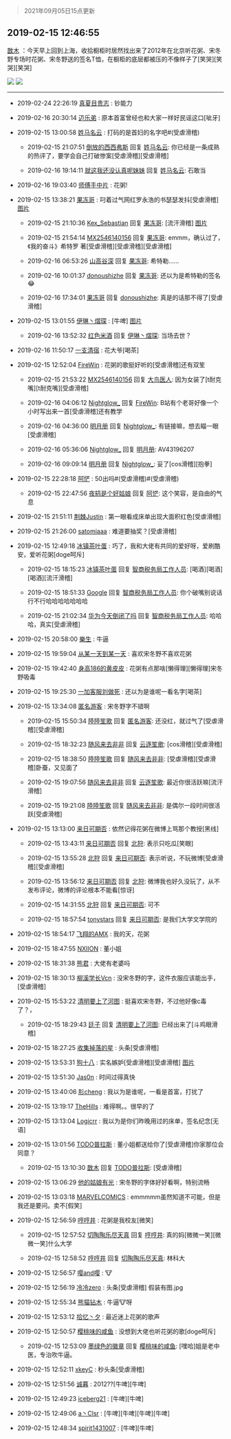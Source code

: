 > 2021年09月05日15点更新
<link rel="stylesheet" href="https://cdn.jsdelivr.net/gh/taotie6/sampleJSON@main/css/photo_show.css">


 ## 2019-02-15 12:46:55 

 [㪚木](https://www.coolapk.com/feed/10309140?shareKey=Y2U1MzUwZjVmYmZkNjEzMTc0OTY~) ：今天早上回到上海，收拾橱柜时居然找出来了2012年在北京听花粥、宋冬野专场时花粥、宋冬野送的签名T恤，在橱柜的底层都被压的不像样子了[笑哭][笑哭][笑哭] 

<div class="album">
<img class="img-item" src="http://image.coolapk.com/feed/2019/0215/12/1081091_1550206009_525@2494x3325.jpg" />
<img class="img-item" src="http://image.coolapk.com/feed/2019/0215/12/1081091_1550206013_3708@2494x3325.jpg" />
</div>

 ------- 

- 2019-02-24 22:26:19 [真夏目贵志](uid=575630) : 钞能力 

- 2019-02-16 20:30:14 [迈乐弟](uid=1554109) : 原本首富曾经也和大家一样好民谣这口[呲牙] 

- 2019-02-15 13:00:58 [姓马名云](uid=1139358) : 打码的是首妇的名字吧#(受虐滑稽) 

    - 2019-02-15 21:07:51 [倒放的西西弗斯](uid=1845896) 回复 [姓马名云](uid=1139358): 你已经是一条成熟的热评了，要学会自己打破惨案[受虐滑稽][受虐滑稽] 

    - 2019-02-16 19:14:11 [就这我还没认真呢妹妹](uid=1854038) 回复 [姓马名云](uid=1139358): 石敢当 

- 2019-02-16 19:03:40 [师傅手中片](uid=1467971) : 花粥! 

- 2019-02-15 13:38:21 [果冻哥](uid=559147) : 叼着过气网红罗永浩的书瑟瑟发抖[受虐滑稽] [图片](http://image.coolapk.com/feed/2019/0215/13/559147_1550209099_0977@1080x1920.jpg)

    - 2019-02-15 21:10:36 [Kex_Sebastian](uid=1854254) 回复 [果冻哥](uid=559147): [流汗滑稽] [图片](http://image.coolapk.com/feed/2019/0215/21/1854254_1550236234_4463@640x640.jpg)

    - 2019-02-15 21:54:14 [MX2546140156](uid=2413503) 回复 [果冻哥](uid=559147): emmm，确认过了，《我的奋斗》希特罗 著[受虐滑稽][受虐滑稽][受虐滑稽] 

    - 2019-02-16 06:53:26 [山高谷深](uid=1276077) 回复 [果冻哥](uid=559147): 希特勒…… 

    - 2019-02-16 10:01:37 [donoushizhe](uid=857387) 回复 [果冻哥](uid=559147): 还以为是希特勒的签名😂 

    - 2019-02-16 17:34:01 [果冻哥](uid=559147) 回复 [donoushizhe](uid=857387): 真是的话那不得了[受虐滑稽] 

- 2019-02-15 13:01:55 [伊琳丶熠琛](uid=814969) : [牛啤] [图片](http://image.coolapk.com/feed/2019/0212/10/571578_1549937009_166@360x640.gif)

    - 2019-02-16 13:52:32 [红色米酒](uid=1708513) 回复 [伊琳丶熠琛](uid=814969): 当场去世？ 

- 2019-02-16 11:50:17 [一支清宿](uid=714240) : 花大爷[喝茶] 

- 2019-02-15 12:52:04 [FireWin](uid=1298272) : 花粥的歌挺好听的[受虐滑稽]还有双笙 

    - 2019-02-15 21:53:22 [MX2546140156](uid=2413503) 回复 [大鸟医人](uid=1511304): 因为女装了[t耐克嘴][t耐克嘴][受虐滑稽] 

    - 2019-02-16 04:06:12 [Nightglow_](uid=2017432) 回复 [FireWin](uid=1298272): B站有个老哥好像一个小时写出来一首[受虐滑稽]还有教学 

    - 2019-02-16 04:36:00 [明月册](uid=1789146) 回复 [Nightglow_](uid=2017432): 有链接嘛，想去瞄一眼[受虐滑稽] 

    - 2019-02-16 05:36:06 [Nightglow_](uid=2017432) 回复 [明月册](uid=1789146): AV43196207 

    - 2019-02-16 09:09:14 [明月册](uid=1789146) 回复 [Nightglow_](uid=2017432): 妥了[cos滑稽][抱拳] 

- 2019-02-15 22:28:18 [阿恾](uid=1955875) : 50出吗#(受虐滑稽)#(受虐滑稽) 

    - 2019-02-15 22:47:56 [夜鸫是个好姑娘](uid=723635) 回复 [阿恾](uid=1955875): 这个笑容，是自由的气息 

- 2019-02-15 21:51:11 [荆棘Justin](uid=999189) : 第一眼看成床单出现大面积红色[受虐滑稽] 

- 2019-02-15 21:26:00 [satomiaaa](uid=2110686) : 难道要抽奖？[受虐滑稽] 

- 2019-02-15 12:49:18 [冰镇茶叶蛋](uid=1537904) : 巧了，我和大佬有共同的爱好呀，爱刷酷安，爱听花粥[doge呵斥] 

    - 2019-02-15 18:15:23 [冰镇茶叶蛋](uid=1537904) 回复 [智商税务局工作人员](uid=899563): [喝酒][喝酒][喝酒][流汗滑稽] 

    - 2019-02-15 18:51:33 [Googlе](uid=465592) 回复 [智商税务局工作人员](uid=899563): 你个破嘴别说话行不行哈哈哈哈哈哈哈 

    - 2019-02-15 21:02:34 [华为今天倒闭了吗](uid=1418959) 回复 [智商税务局工作人员](uid=899563): 哈哈哈，真实[受虐滑稽] 

- 2019-02-15 20:58:00 [樂生](uid=1422505) : 牛逼 

- 2019-02-15 19:59:04 [从某一天到某一天](uid=802428) : 喜欢宋冬野不喜欢花粥 

- 2019-02-15 19:42:40 [身高186的黄皮皮](uid=723257) : 花粥有点那啥[懒得理][懒得理]宋冬野吸毒 

- 2019-02-15 19:25:30 [一加客服刘做死](uid=1278148) : 还以为是谁呢一看名字[喝茶] 

- 2019-02-15 13:34:08 [匿名游客](uid=1603081) : 宋冬野字不错啊 

    - 2019-02-15 15:50:34 [陸陸笙歌](uid=476715) 回复 [匿名游客](uid=1603081): 还没红，就过气了[受虐滑稽][受虐滑稽] 

    - 2019-02-15 18:32:23 [随风来去非非](uid=1121332) 回复 [云逐笙歌](uid=476715): [cos滑稽][受虐滑稽] 

    - 2019-02-15 18:38:50 [陸陸笙歌](uid=476715) 回复 [随风来去非非](uid=1121332): [受虐滑稽][受虐滑稽]卧蚕，又见面了 

    - 2019-02-15 19:07:56 [随风来去非非](uid=1121332) 回复 [云逐笙歌](uid=476715): 最近你很活跃嘛[流汗滑稽] 

    - 2019-02-15 19:21:08 [陸陸笙歌](uid=476715) 回复 [随风来去非非](uid=1121332): 是偶尔一段时间很活跃[受虐滑稽] 

- 2019-02-15 13:13:00 [来日可期否](uid=1104212) : 依然记得花粥在微博上骂那个教授[黑线] 

    - 2019-02-15 13:43:11 [来日可期否](uid=1104212) 回复 [北狩](uid=2402919): 表示只吃瓜[笑眼] 

    - 2019-02-15 13:55:28 [北狩](uid=2402919) 回复 [来日可期否](uid=1104212): 表示听说，不玩微博[受虐滑稽][受虐滑稽] 

    - 2019-02-15 13:56:12 [来日可期否](uid=1104212) 回复 [北狩](uid=2402919): 微博我也好久没玩了，从不发布评论，微博的评论根本不能看[惊讶] 

    - 2019-02-15 14:31:55 [北狩](uid=2402919) 回复 [来日可期否](uid=1104212): 可不 

    - 2019-02-15 18:57:54 [tonystars](uid=1750445) 回复 [来日可期否](uid=1104212): 是我们大学文学院的 

- 2019-02-15 18:54:17 [飞翔的AMX](uid=1512209) : 我的天，花粥 

- 2019-02-15 18:47:55 [NXIION](uid=1296319) : 董小姐 

- 2019-02-15 18:31:38 [熊君](uid=639020) : 大佬有老婆吗 

- 2019-02-15 18:30:13 [柳溪学长Vcn](uid=1030771) : 没宋冬野的字，这件衣服应该能出手，[受虐滑稽] 

- 2019-02-15 15:53:22 [清明要上了河图](uid=1757889) : 挺喜欢宋冬野，不过他好像c毒了？， 

    - 2019-02-15 18:29:43 [廷子](uid=1645555) 回复 [清明要上了河图](uid=1757889): 已经出来了[斗鸡眼滑稽] 

- 2019-02-15 18:27:25 [收集掉落的星](uid=1067372) : 头条[受虐滑稽] 

- 2019-02-15 13:53:31 [狗十八](uid=1812189) : 实名嫉妒[受虐滑稽][受虐滑稽] [图片](http://image.coolapk.com/feed/2019/0214/17/1007491_1550135238_6035@720x743.jpg)

- 2019-02-15 13:51:30 [Jas0n](uid=493203) : 时间过得真快 

- 2019-02-15 13:40:06 [肜cheng](uid=737447) : 我以为是谁呢，一看是首富，打扰了 

- 2019-02-15 13:19:17 [TheHills](uid=471628) : 难得啊。。很早的了 

- 2019-02-15 13:13:04 [Logicrr](uid=2419448) : 我以为是你们昨晚用过的床单，签名纪念[无语] 

- 2019-02-15 13:01:56 [TODO普拉斯](uid=1125529) : 董小姐都送给你了[受虐滑稽]你家那位会同意？ 

    - 2019-02-15 13:10:30 [㪚木](uid=1081091) 回复 [TODO普拉斯](uid=1125529): [受虐滑稽] 

- 2019-02-15 13:06:29 [他的姑娘有光](uid=691103) : 宋冬野的字体好好看啊，特别流畅 

- 2019-02-15 13:03:18 [MARVELCOMICS](uid=2058625) : emmmmm虽然知道不可能，但是我还是要问。卖不[假笑] 

- 2019-02-15 12:56:59 [哼哼井](uid=1854685) : 花粥是我校友[微笑] 

    - 2019-02-15 12:57:52 [切陶陶乐尽天真](uid=737950) 回复 [哼哼井](uid=1854685): 真的妈[微微一笑][微微一笑]什么大学 

    - 2019-02-15 12:58:52 [哼哼井](uid=1854685) 回复 [切陶陶乐尽天真](uid=737950): 林科大 

- 2019-02-15 12:56:57 [嘤and嘤](uid=2101150) : 🐮 

- 2019-02-15 12:56:19 [冷冷zero](uid=1161800) : 头条[受虐滑稽]
假装有图.jpg 

- 2019-02-15 12:55:34 [熊猫钻木](uid=1177071) : 牛逼🐮呀 

- 2019-02-15 12:53:12 [拾忆丶夕](uid=880677) : 最近迷上花粥的歌声 

- 2019-02-15 12:50:57 [樱桃味的咸鱼](uid=1091952) : 没想到大佬也听花粥的歌[doge呵斥] 

    - 2019-02-15 12:53:09 [墨绿色的徽章](uid=1309955) 回复 [樱桃味的咸鱼](uid=1091952): [嘿哈]姐是老中医，专治吹牛逼。 

- 2019-02-15 12:52:11 [xkeyC](uid=1622565) : 秒头条[受虐滑稽] 

- 2019-02-15 12:51:56 [诚暮](uid=2044719) : 2012??[牛啤][牛啤] 

- 2019-02-15 12:49:23 [iceberg21](uid=1337590) : [牛啤][牛啤] 

- 2019-02-15 12:49:06 [a丶Clsr](uid=1705990) : [牛啤][牛啤][牛啤][牛啤] 

- 2019-02-15 12:48:34 [spirit1431007](uid=1495334) : [牛啤][牛啤] 

